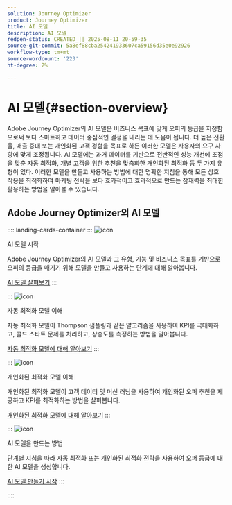 ```yaml
---
solution: Journey Optimizer
product: Journey Optimizer
title: AI 모델
description: AI 모델
redpen-status: CREATED_||_2025-08-11_20-59-35
source-git-commit: 5a8ef88cba254241933607ca59156d35e0e92926
workflow-type: tm+mt
source-wordcount: '223'
ht-degree: 2%

---
```



# AI 모델{#section-overview}

Adobe Journey Optimizer의 AI 모델은 비즈니스 목표에 맞게 오퍼의 등급을 지정함으로써 보다 스마트하고 데이터 중심적인 결정을 내리는 데 도움이 됩니다. 더 높은 전환율, 매출 증대 또는 개인화된 고객 경험을 목표로 하든 이러한 모델은 사용자의 요구 사항에 맞게 조정됩니다. AI 모델에는 과거 데이터를 기반으로 전반적인 성능 개선에 초점을 맞춘 자동 최적화, 개별 고객을 위한 추천을 맞춤화한 개인화된 최적화 등 두 가지 유형이 있다. 이러한 모델을 만들고 사용하는 방법에 대한 명확한 지침을 통해 모든 상호 작용을 최적화하여 마케팅 전략을 보다 효과적이고 효과적으로 만드는 잠재력을 최대한 활용하는 방법을 알아볼 수 있습니다.

## Adobe Journey Optimizer의 AI 모델

:::: landing-cards-container
:::
![icon](https://cdn.experienceleague.adobe.com/icons/circle-play.svg?lang=ko)

AI 모델 시작

Adobe Journey Optimizer의 AI 모델과 그 유형, 기능 및 비즈니스 목표를 기반으로 오퍼의 등급을 매기기 위해 모델을 만들고 사용하는 단계에 대해 알아봅니다.

[AI 모델 살펴보기](../using/offers/ranking/ai-models.md)
:::

:::
![icon](https://cdn.experienceleague.adobe.com/icons/chart-line.svg?lang=ko)

자동 최적화 모델 이해

자동 최적화 모델이 Thompson 샘플링과 같은 알고리즘을 사용하여 KPI를 극대화하고, 콜드 스타트 문제를 처리하고, 상승도를 측정하는 방법을 알아봅니다.

[자동 최적화 모델에 대해 알아보기](../using/offers/ranking/auto-optimization-model.md)
:::

:::
![icon](https://cdn.experienceleague.adobe.com/icons/bullseye.svg?lang=ko)

개인화된 최적화 모델 이해

개인화된 최적화 모델이 고객 데이터 및 머신 러닝을 사용하여 개인화된 오퍼 추천을 제공하고 KPI를 최적화하는 방법을 살펴봅니다.

[개인화된 최적화 모델에 대해 알아보기](../using/offers/ranking/personalized-optimization-model.md)
:::

:::
![icon](https://cdn.experienceleague.adobe.com/icons/list-check.svg?lang=ko)

AI 모델을 만드는 방법

단계별 지침을 따라 자동 최적화 또는 개인화된 최적화 전략을 사용하여 오퍼 등급에 대한 AI 모델을 생성합니다.

[AI 모델 만들기 시작](../using/offers/ranking/create-ranking-strategies.md)
:::

::::
